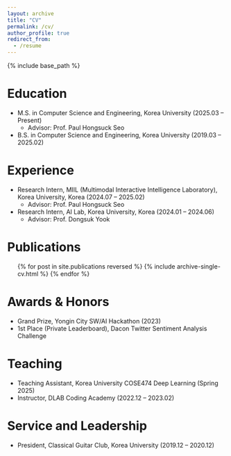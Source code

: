 ```yaml
---
layout: archive
title: "CV"
permalink: /cv/
author_profile: true
redirect_from:
  - /resume
---
```


{% include base_path %}

Education
======
* M.S. in Computer Science and Engineering, Korea University (2025.03 – Present)  
  * Advisor: Prof. Paul Hongsuck Seo  
* B.S. in Computer Science and Engineering, Korea University (2019.03 – 2025.02)

Experience
======
* Research Intern, MIIL (Multimodal Interactive Intelligence Laboratory), Korea University, Korea (2024.07 – 2025.02)  
  * Advisor: Prof. Paul Hongsuck Seo  
* Research Intern, AI Lab, Korea University, Korea (2024.01 – 2024.06)  
  * Advisor: Prof. Dongsuk Yook

Publications
======
<ul>{% for post in site.publications reversed %}
  {% include archive-single-cv.html %}
{% endfor %}</ul>

Awards & Honors
======
* Grand Prize, Yongin City SW/AI Hackathon (2023)  
* 1st Place (Private Leaderboard), Dacon Twitter Sentiment Analysis Challenge

Teaching
======
* Teaching Assistant, Korea University COSE474 Deep Learning (Spring 2025)  
* Instructor, DLAB Coding Academy (2022.12 – 2023.02)

Service and Leadership
======
* President, Classical Guitar Club, Korea University (2019.12 – 2020.12)
